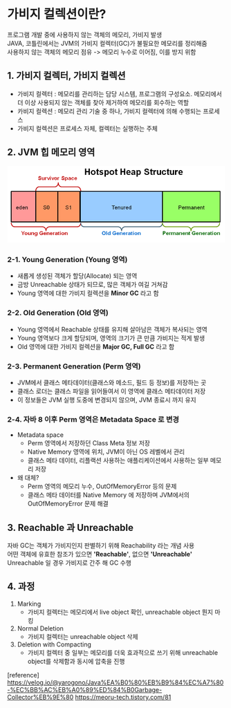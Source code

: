 # 가비지 컬렉션이란?

프로그램 개발 중에 사용하지 않는 객체의 메모리, 가비지 발생     
JAVA, 코틀린에서는 JVM의 가비지 컬렉터(GC)가 불필요한 메모리를 정리해줌   
사용하지 않는 객체의 메모리 점유 -> 메모리 누수로 이어짐, 이를 방지 위함

## 1. 가비지 컬렉터, 가비지 컬렉션
- 가비지 컬렉터 : 메모리를 관리하는 담당 시스템, 프로그램의 구성요소. 메모리에서 더 이상 사용되지 않는 객체를 찾아 제거하여 메모리를 회수하는 역할
- 카비지 컬렉션 : 메모리 관리 기술 중 하나, 가비지 컬렉터에 의해 수행되는 프로세스
- 가비지 컬렉션은 프로세스 자체, 컬렉터는 실행하는 주체

## 2. JVM 힙 메모리 영역
![img.png](../images/java9.png)

### 2-1. Young Generation (Young 영역)
- 새롭게 생성된 객체가 할당(Allocate) 되는 영역
- 금방 Unreachable 상태가 되므로, 많은 객체가 여길 거쳐감
- Young 영역에 대한 가비지 컬렉션을 **Minor GC** 라고 함

### 2-2. Old Generation (Old 영역)
- Young 영역에서 Reachable 상태를 유지해 살아남은 객체가 복사되는 영역
- Young 영역보다 크게 할당되며, 영역의 크기가 큰 만큼 가비지는 적게 발생
- Old 영역에 대한 가비지 컬렉션을 **Major GC, Full GC** 라고 함

### 2-3. Permanent Generation (Perm 영역)
- JVM에서 클래스 메타데이터(클래스와 메소드, 필드 등 정보)를 저장하는 곳
- 클래스 로더는 클래스 파일을 읽어들여서 이 영역에 클래스 메타데이터 저장
- 이 정보들은 JVM 실행 도중에 변경되지 않으며, JVM 종료시 까지 유지

### 2-4. 자바 8 이후 Perm 영역은 Metadata Space 로 변경
- Metadata space
  - Perm 영역에서 저장하던 Class Meta 정보 저장
  - Native Memory 영역에 위치, JVM이 아닌 OS 레벨에서 관리
  - 클래스 메타 데이터, 리플랙션 사용하는 애플리케이션에서 사용하는 일부 메모리 저장
- 왜 대체?
  - Perm 영역의 메모리 누수, OutOfMemoryError 등의 문제
  - 클래스 메타 데이터를 Native Memory 에 저장하며 JVM에서의 OutOfMemoryError 문제 해결

## 3. Reachable 과 Unreachable
자바 GC는 객체가 가비지인지 판별하기 위해 Reachability 라는 개념 사용      
어떤 객체에 유효한 참조가 있으면 **'Reachable'**, 없으면 **'Unreachable'**   
Unreachable 일 경우 가비지로 간주 해 GC 수행

## 4. 과정
1. Marking
   - 가비지 컬렉터는 메모리에서 live object 확인, unreachable object 뭔지 마킹
2. Normal Deletion
   - 가비지 컬렉터는 unreachable object 삭제
3. Deletion with Compacting
   - 가비지 컬렉터 중 일부는 메모리를 더욱 효과적으로 쓰기 위해 unreachable object를 삭제함과 동시에 압축을 진행

[reference]
https://velog.io/@yarogono/Java%EA%B0%80%EB%B9%84%EC%A7%80-%EC%BB%AC%EB%A0%89%ED%84%B0Garbage-Collector%EB%9E%80
https://meoru-tech.tistory.com/81